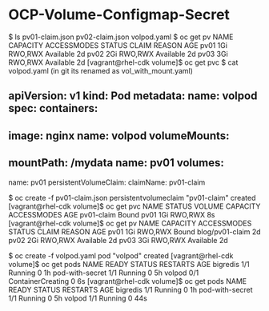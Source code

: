 # OCP-Volume-Configmap-Secret

$ ls
pv01-claim.json pv02-claim.json volpod.yaml
$ oc get pv
NAME CAPACITY ACCESSMODES STATUS CLAIM REASON AGE
pv01 1Gi RWO,RWX Available 2d
pv02 2Gi RWO,RWX Available 2d
pv03 3Gi RWO,RWX Available 2d
[vagrant@rhel-cdk volume]$ oc get pvc
$ cat volpod.yaml (in git its renamed as vol_with_mount.yaml)

apiVersion: v1
kind: Pod
metadata:
name: volpod
spec:
containers:
-
image: nginx
name: volpod
volumeMounts:
-
mountPath: /mydata
name: pv01
volumes:
-
name: pv01
persistentVolumeClaim:
claimName: pv01-claim

$ oc create -f pv01-claim.json
persistentvolumeclaim "pv01-claim" created
[vagrant@rhel-cdk volume]$ oc get pvc
NAME STATUS VOLUME CAPACITY ACCESSMODES AGE
pv01-claim Bound pv01 1Gi RWO,RWX 8s
[vagrant@rhel-cdk volume]$ oc get pv
NAME CAPACITY ACCESSMODES STATUS CLAIM REASON AGE
pv01 1Gi RWO,RWX Bound blog/pv01-claim 2d
pv02 2Gi RWO,RWX Available 2d
pv03 3Gi RWO,RWX Available 2d

$ oc create -f volpod.yaml
pod "volpod" created
[vagrant@rhel-cdk volume]$ oc get pods
NAME READY STATUS RESTARTS AGE
bigredis 1/1 Running 0 1h
pod-with-secret 1/1 Running 0 5h
volpod 0/1 ContainerCreating 0 6s
[vagrant@rhel-cdk volume]$ oc get pods
NAME READY STATUS RESTARTS AGE
bigredis 1/1 Running 0 1h
pod-with-secret 1/1 Running 0 5h
volpod 1/1 Running 0 44s

